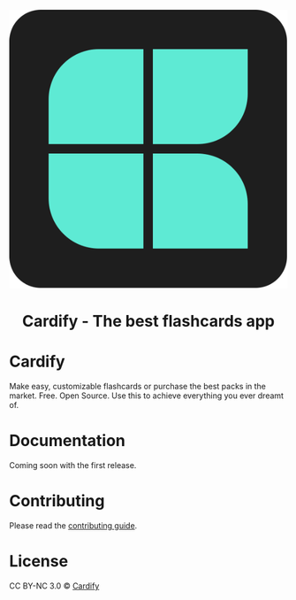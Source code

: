 <p align='center'>
  <img src='public/logo.svg'>
  <h1 align='center'>Cardify - The best flashcards app</h1>
</p>

# Cardify
Make easy, customizable flashcards or purchase the best packs in the market. Free. Open Source. Use this to achieve everything you ever dreamt of.

# Documentation
Coming soon with the first release.

# Contributing
Please read the [contributing guide](/CONTRIBUTING.md).

# License
CC BY-NC 3.0 © [Cardify](/LICENSE.md)